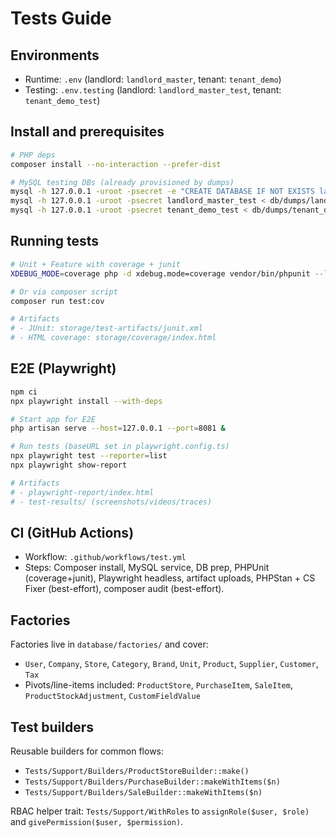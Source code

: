 # Tests Guide

## Environments

- Runtime: `.env` (landlord: `landlord_master`, tenant: `tenant_demo`)
- Testing: `.env.testing` (landlord: `landlord_master_test`, tenant: `tenant_demo_test`)

## Install and prerequisites

```bash
# PHP deps
composer install --no-interaction --prefer-dist

# MySQL testing DBs (already provisioned by dumps)
mysql -h 127.0.0.1 -uroot -psecret -e "CREATE DATABASE IF NOT EXISTS landlord_master_test; CREATE DATABASE IF NOT EXISTS tenant_demo_test;"
mysql -h 127.0.0.1 -uroot -psecret landlord_master_test < db/dumps/landlord_master_test.sql
mysql -h 127.0.0.1 -uroot -psecret tenant_demo_test < db/dumps/tenant_demo_test.sql
```

## Running tests

```bash
# Unit + Feature with coverage + junit
XDEBUG_MODE=coverage php -d xdebug.mode=coverage vendor/bin/phpunit --log-junit=storage/test-artifacts/junit.xml

# Or via composer script
composer run test:cov

# Artifacts
# - JUnit: storage/test-artifacts/junit.xml
# - HTML coverage: storage/coverage/index.html
```

## E2E (Playwright)

```bash
npm ci
npx playwright install --with-deps

# Start app for E2E
php artisan serve --host=127.0.0.1 --port=8081 &

# Run tests (baseURL set in playwright.config.ts)
npx playwright test --reporter=list
npx playwright show-report

# Artifacts
# - playwright-report/index.html
# - test-results/ (screenshots/videos/traces)
```

## CI (GitHub Actions)

- Workflow: `.github/workflows/test.yml`
- Steps: Composer install, MySQL service, DB prep, PHPUnit (coverage+junit), Playwright headless, artifact uploads, PHPStan + CS Fixer (best-effort), composer audit (best-effort).

## Factories

Factories live in `database/factories/` and cover:

- `User`, `Company`, `Store`, `Category`, `Brand`, `Unit`, `Product`, `Supplier`, `Customer`, `Tax`
- Pivots/line-items included: `ProductStore`, `PurchaseItem`, `SaleItem`, `ProductStockAdjustment`, `CustomFieldValue`

## Test builders

Reusable builders for common flows:

- `Tests/Support/Builders/ProductStoreBuilder::make()`
- `Tests/Support/Builders/PurchaseBuilder::makeWithItems($n)`
- `Tests/Support/Builders/SaleBuilder::makeWithItems($n)`

RBAC helper trait: `Tests/Support/WithRoles` to `assignRole($user, $role)` and `givePermission($user, $permission)`.

